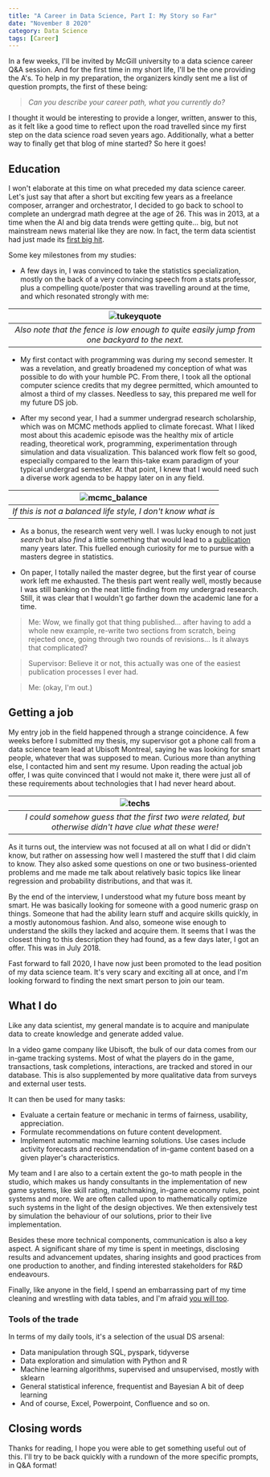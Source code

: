 ```yaml
---
title: "A Career in Data Science, Part I: My Story so Far"
date: "November 8 2020"
category: Data Science
tags: [Career]
---
```


In a few weeks, I'll be invited by McGill university to a data science career Q&A session. And for the first time in my short life, I'll be the one providing the A's. To help in my preparation, the organizers kindly sent me a list of question prompts, the first of these being:

> *Can you describe your career path, what you currently do?*

I thought it would be interesting to provide a longer, written, answer to this, as it felt like a good time to reflect upon the road travelled since my first step on the data science road seven years ago. Additionally, what a better way to finally get that blog of mine started? So here it goes!

Education
---------

I won't elaborate at this time on what preceded my data science career. Let's just say that after a short but exciting few years as a freelance composer, arranger and orchestrator, I decided to go back to school to complete an undergrad math degree at the age of 26. This was in 2013, at a time when the AI and big data trends were getting quite... big, but not mainstream news material like they are now. In fact, the term data scientist had just made its [first big hit](https://hbr.org/2012/10/data-scientist-the-sexiest-job-of-the-21st-century).

Some key milestones from my studies:

-   A few days in, I was convinced to take the statistics specialization, mostly on the back of a very convincing speech from a stats professor, plus a compelling quote/poster that was travelling around at the time, and which resonated strongly with me:

|         ![tukeyquote](../images/tukey_quote.png)         |
|:------------------------------------------------------------:|
| *Also note that the fence is low enough to quite easily jump from one backyard to the next.* |


- My first contact with programming was during my second semester. It was a revelation, and greatly broadened my conception of what was possible to do with your humble PC. From there, I took all the optional computer science credits that my degree permitted, which amounted to almost a third of my classes. Needless to say, this prepared me well for my future DS job.

-   After my second year, I had a summer undergrad research scholarship, which was on MCMC methods applied to climate forecast. What I liked most about this academic episode was the healthy mix of article reading, theoretical work, programming, experimentation through simulation and data visualization. This balanced work flow felt so good, especially compared to the learn this-take exam paradigm of your typical undergrad semester. At that point, I knew that I would need such a diverse work agenda to be happy later on in any field.

|         ![mcmc\_balance](../images/mcmc_balance.png)         |
|:------------------------------------------------------------:|
| *If this is not a balanced life style, I don't know what is* |

- As a bonus, the research went very well. I was lucky enough to not just *search* but also *find* a little something that would lead to a [publication](https://onlinelibrary.wiley.com/doi/abs/10.1002/cjs.11562?af=R) many years later. This fuelled enough curiosity for me to pursue with a masters degree in statistics.

-   On paper, I totally nailed the master degree, but the first year of course work left me exhausted. The thesis part went really well, mostly because I was still banking on the neat little finding from my undergrad research. Still, it was clear that I wouldn't go farther down the academic lane for a time.

> Me: Wow, we finally got that thing published... after having to add a whole new example, re-write two sections from scratch, being rejected once, going through two rounds of revisions... Is it always that complicated?

> Supervisor: Believe it or not, this actually was one of the easiest publication processes I ever had.

> Me: (okay, I'm out.)

Getting a job
-------------

My entry job in the field happened through a strange coincidence. A few weeks before I submitted my thesis, my supervisor got a phone call from a data science team lead at Ubisoft Montreal, saying he was looking for smart people, whatever that was supposed to mean. Curious more than anything else, I contacted him and sent my resume. Upon reading the actual job offer, I was quite convinced that I would not make it, there were just all of these requirements about technologies that I had never heard about.

|         ![techs](../images/technologies.png)         |
|:------------------------------------------------------------:|
| *I could somehow guess that the first two were related, but otherwise didn't have clue what these were!* |

As it turns out, the interview was not focused at all on what I did or didn't know, but rather on assessing how well I mastered the stuff that I did claim to know. They also asked some questions on one or two business-oriented problems and me made me talk about relatively basic topics like linear regression and probability distributions, and that was it.

By the end of the interview, I understood what my future boss meant by smart. He was basically looking for someone with a good numeric grasp on things. Someone that had the ability learn stuff and acquire skills quickly, in a mostly autonomous fashion. And also, someone wise enough to understand the skills they lacked and acquire them. It seems that I was the closest thing to this description they had found, as a few days later, I got an offer. This was in July 2018.

Fast forward to fall 2020, I have now just been promoted to the lead position of my data science team. It's very scary and exciting all at once, and I'm looking forward to finding the next smart person to join our team.

What I do
---------

Like any data scientist, my general mandate is to acquire and manipulate data to create knowledge and generate added value.

In a video game company like Ubisoft, the bulk of our data comes from our in-game tracking systems. Most of what the players do in the game, transactions, task completions, interactions, are tracked and stored in our database. This is also supplemented by more qualitative data from surveys and external user tests.

It can then be used for many tasks:

-   Evaluate a certain feature or mechanic in terms of fairness, usability, appreciation.
-   Formulate recommendations on future content development.
-   Implement automatic machine learning solutions. Use cases include activity forecasts and recommendation of in-game content based on a given player's characteristics.

My team and I are also to a certain extent the go-to math people in the studio, which makes us handy consultants in the implementation of new game systems, like skill rating, matchmaking, in-game economy rules, point systems and more. We are often called upon to mathematically optimize such systems in the light of the design objectives. We then extensively test by simulation the behaviour of our solutions, prior to their live implementation.

Besides these more technical components, communication is also a key aspect. A significant share of my time is spent in meetings, disclosing results and advancement updates, sharing insights and good practices from one production to another, and finding interested stakeholders for R&D endeavours.

Finally, like anyone in the field, I spend an embarrassing part of my time cleaning and wrestling with data tables, and I'm afraid [you will too](https://www.datanami.com/2020/07/06/data-prep-still-dominates-data-scientists-time-survey-finds/).

### Tools of the trade

In terms of my daily tools, it's a selection of the usual DS arsenal:

- Data manipulation through SQL, pyspark, tidyverse 
- Data exploration and simulation with Python and R 
- Machine learning algorithms, supervised and unsupervised, mostly with sklearn 
- General statistical inference, frequentist and Bayesian A bit of deep learning 
- And of course, Excel, Powerpoint, Confluence and so on.

Closing words
-------------

Thanks for reading, I hope you were able to get something useful out of this. I'll try to be back quickly with a rundown of the more specific prompts, in Q&A format!
